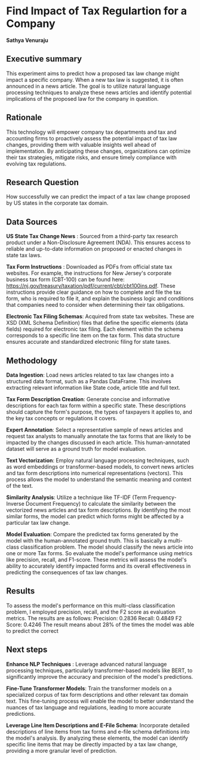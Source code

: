 # Find Impact of Tax Regulartion for a Company

**Sathya Venuraju**

## Executive summary
This experiment aims to predict how a proposed tax law change might impact a specific company. When a new tax law is suggested, it is often announced in a news article. The goal is to utilize natural language processing techniques to analyze these news articles and identify potential implications of the proposed law for the company in question.

## Rationale
This technology will empower company tax departments and tax and accounting firms to proactively assess the potential impact of tax law changes, providing them with valuable insights well ahead of implementation. By anticipating these changes, organizations can optimize their tax strategies, mitigate risks, and ensure timely compliance with evolving tax regulations.

## Research Question
How successfully we can predict the impact of a tax law change proposed by US states in the corporate tax domain. 

## Data Sources
**US State Tax Change News** : Sourced from a third-party tax research product under a Non-Disclosure Agreement (NDA). This ensures access to reliable and up-to-date information on proposed or enacted changes in state tax laws.

**Tax Form Instructions** : Downloaded as PDFs from official state tax websites. For example, the instructions for New Jersey's corporate business tax form (CBT-100) can be found here: https://nj.gov/treasury/taxation/pdf/current/cbt/cbt100ins.pdf. These instructions provide clear guidance on how to complete and file the tax form, who is required to file it, and explain the business logic and conditions that companies need to consider when determining their tax obligations.

**Electronic Tax Filing Schemas**: Acquired from state tax websites. These are XSD (XML Schema Definition) files that define the specific elements (data fields) required for electronic tax filing. Each element within the schema corresponds to a specific line item on the tax form. This data structure ensures accurate and standardized electronic filing for state taxes.

## Methodology
**Data Ingestion**: Load news articles related to tax law changes into a structured data format, such as a Pandas DataFrame. This involves extracting relevant information like State code, article title and full text.

**Tax Form Description Creation**: Generate concise and informative descriptions for each tax form within a specific state. These descriptions should capture the form's purpose, the types of taxpayers it applies to, and the key tax concepts or regulations it covers.

**Expert Annotation**: Select a representative sample of news articles and request tax analysts to manually annotate the tax forms that are likely to be impacted by the changes discussed in each article. This human-annotated dataset will serve as a ground truth for model evaluation.

**Text Vectorization**: Employ natural language processing techniques, such as word embeddings or transformer-based models, to convert news articles and tax form descriptions into numerical representations (vectors). This process allows the model to understand the semantic meaning and context of the text.

**Similarity Analysis**: Utilize a technique like TF-IDF (Term Frequency-Inverse Document Frequency) to calculate the similarity between the vectorized news articles and tax form descriptions. By identifying the most similar forms, the model can predict which forms might be affected by a particular tax law change.

**Model Evaluation**: Compare the predicted tax forms generated by the model with the human-annotated ground truth. This is basically a multi-class classification problem. The model should classify the news article into one or more Tax forms. So evaluate the model's performance using metrics like precision, recall, and F1-score. These metrics will assess the model's ability to accurately identify impacted forms and its overall effectiveness in predicting the consequences of tax law changes.

## Results
To assess the model's performance on this multi-class classification problem, I employed precision, recall, and the F2 score as evaluation metrics. The results are as follows:
Precision: 0.2836
Recall: 0.4849
F2 Score: 0.4246
The result means about 28% of the times the model was able to predict the correct
## Next steps
**Enhance NLP Techniques** : Leverage advanced natural language processing techniques, particularly transformer-based models like BERT, to significantly improve the accuracy and precision of the model's predictions.

**Fine-Tune Transformer Models**: Train the transformer models on a specialized corpus of tax form descriptions and other relevant tax domain text. This fine-tuning process will enable the model to better understand the nuances of tax language and regulations, leading to more accurate predictions.

**Leverage Line Item Descriptions and E-File Schema**: Incorporate detailed descriptions of line items from tax forms and e-file schema definitions into the model's analysis. By analyzing these elements, the model can identify specific line items that may be directly impacted by a tax law change, providing a more granular level of prediction.




